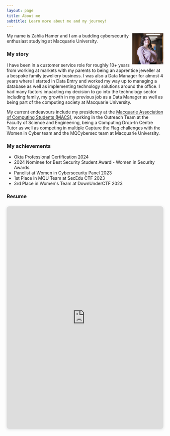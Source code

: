 ```yaml
---
layout: page
title: About me
subtitle: Learn more about me and my journey!
---
```


<img align="right" width="100" height="100" src="/assets/img/ProfilePic2.jpg">

My name is Zahlia Hamer and I am a budding cybersecurity enthusiast studying at Macquarie University.



### My story

I have been in a customer service role for roughly 10+ years from working at markets with my parents to being an apprentice jeweller at a bespoke family jewellery business. I was also a Data Manager for almost 4 years where I started in Data Entry and worked my way up to managing a database as well as implementing technology solutions around the office. I had many factors impacting my decision to go into the technology sector including family, my growth in my previous job as a Data Manager as well as being part of the computing society at Macquarie University.

My current endeavours include my presidency at the [Macquarie Association of Computing Students (MACS)](https://macs.codes/), working in the Outreach Team at the Faculty of Science and Engineering, being a Computing Drop-In Centre Tutor as well as competing in multiple Capture the Flag challenges with the Women in Cyber team and the MQCybersec team at Macquarie University.

### My achievements
- Okta Professional Certification 2024
- 2024 Nominee for Best Security Student Award - Women in Security Awards
- Panelist at Women in Cybersecurity Panel 2023
- 1st Place in MQU Team at SecEdu CTF 2023
- 3rd Place in Women's Team at DownUnderCTF 2023


### Resume
<div style="position: relative; width: 100%; height: 0; padding-top: 141.4286%;
 padding-bottom: 0; box-shadow: 0 2px 8px 0 rgba(63,69,81,0.16); margin-top: 1.6em; margin-bottom: 0.9em; overflow: hidden;
 border-radius: 8px; will-change: transform;">
  <iframe loading="lazy" style="position: absolute; width: 100%; height: 100%; top: 0; left: 0; border: none; padding: 0;margin: 0;"
    src="https:&#x2F;&#x2F;www.canva.com&#x2F;design&#x2F;DAGIFXybyb4&#x2F;mfcY71XgrC4RsUUUiQk3CA&#x2F;view?embed" allowfullscreen="allowfullscreen" allow="fullscreen">
  </iframe>
</div>
<a href="https:&#x2F;&#x2F;www.canva.com&#x2F;design&#x2F;DAGIFXybyb4&#x2F;mfcY71XgrC4RsUUUiQk3CA&#x2F;view?utm_content=DAGIFXybyb4&amp;utm_campaign=designshare&amp;utm_medium=embeds&amp;utm_source=link" target="_blank" rel="noopener"></a>

